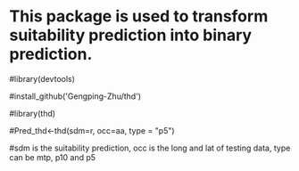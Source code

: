 
# This package is used to transform suitability prediction into binary prediction.

#library(devtools)

#install_github('Gengping-Zhu/thd')

#library(thd)

#Pred_thd<-thd(sdm=r, occ=aa, type = "p5")

#sdm is the suitability prediction, occ is the long and lat of testing data, type can be mtp, p10 and p5

